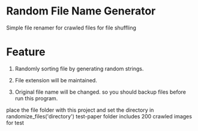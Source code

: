 # Random File Name Generator

Simple file renamer for crawled files for file shuffling

# Feature
1. Randomly sorting file by generating random strings.
   
2. File extension will be maintained.
   
3. Original file name will be changed. so you should backup files before run this program.

place the file folder with this project and set the directory in randomize_files('directory')
test-paper folder includes 200 crawled images for test
